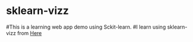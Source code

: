 # sklearn-vizz
#This is a learning web app demo using Sckit-learn.
#I learn using sklearn-vizz from [Here](https://github.com/richieyuyongpoh/sklearn-vizz)
